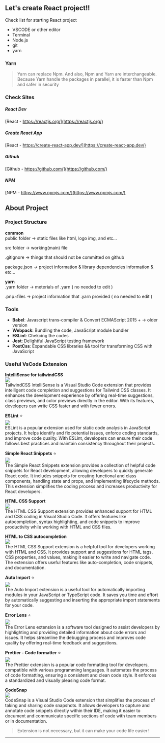 ## Let's create React project!!
Check list for starting React project
- VSCODE or other editor
- Terminal 
- Node.js
- git
- yarn

### Yarn
> Yarn can replace Npm. And also, Npm and Yarn are interchangeable.   
> Because Yarn handle the packages in parallel, it is faster than Npm and safer in security

### Check Sites
##### React Dev
[React - https://reactjs.org/](https://reactjs.org/)

##### Create React App
[React - https://create-react-app.dev/](https://create-react-app.dev/)

##### Github
[Github - https://github.com/](https://github.com/)

##### NPM 
[NPM - https://www.npmjs.com/](https://www.npmjs.com/)

## About Project
### Project Structure

**common**   
public folder -> static files like html, logo img, and etc...   

src folder -> working(main) file   

.gitignore -> things that should not be committed on github   

package.json -> project information & library dependencies information & etc...   

**yarn**   
.yarn folder -> meterials of .yarn ( no needed to edit )   

.pnp~files -> project information that .yarn provided ( no needed to edit )   

### Tools
- **Babel**: Javascript trans-compiler & Convert ECMAScript 2015 + -> older version   
- **Webpack**: Bundling the code, JavaScript module bundler   
- **ESLint**: Chekcing the codes   
- **Jest**: Delightful JavaScript testing framework   
- **PostCss**: Expandable CSS libraries && tool for transforming CSS with JavaScript   

### Useful VsCode Extension
**IntelliSense for tailwindCSS**   
![](https://github.com/jinscodes/Blog_nextJS/assets/87598134/983ad354-41f6-42af-8992-c7791f1c0370)   
TailwindCSS IntelliSense is a Visual Studio Code extension that provides intelligent code completion and suggestions for Tailwind CSS classes. It enhances the development experience by offering real-time suggestions, class previews, and color previews directly in the editor. With its features, developers can write CSS faster and with fewer errors. 

**ESLint** ⭐️   
![](https://github.com/jinscodes/Blog_nextJS/assets/87598134/90438d67-0bcf-4104-885a-c6a33fbd7bdd)   
ESLint is a popular extension used for static code analysis in JavaScript projects. It helps identify and fix potential issues, enforce coding standards, and improve code quality. With ESLint, developers can ensure their code follows best practices and maintain consistency throughout their projects.

**Simple React Snippets** ⭐️   
![](https://github.com/jinscodes/Blog_nextJS/assets/87598134/a58581e0-88e3-47a1-a93c-86b2a1577ee1)   
The Simple React Snippets extension provides a collection of helpful code snippets for React development, allowing developers to quickly generate React code. It includes snippets for creating functional and class components, handling state and props, and implementing lifecycle methods. This extension simplifies the coding process and increases productivity for React developers.

**HTML CSS Support**   
![](https://github.com/jinscodes/Blog_nextJS/assets/87598134/f75fc234-dc91-48c7-a35d-a17847c18e11)   
The HTML CSS Support extension provides enhanced support for HTML and CSS coding in Visual Studio Code. It offers features like autocompletion, syntax highlighting, and code snippets to improve productivity while working with HTML and CSS files.

**HTML to CSS autocompletion**   
![](https://github.com/jinscodes/Blog_nextJS/assets/87598134/aadb2285-9a08-4e7f-83f5-5ecba28b18d0)   
The HTML CSS Support extension is a helpful tool for developers working with HTML and CSS. It provides support and suggestions for HTML tags, CSS properties, and values, making it easier to write and navigate code. The extension offers useful features like auto-completion, code snippets, and documentation.

**Auto Import** ⭐️   
![](https://github.com/jinscodes/Blog_nextJS/assets/87598134/d6074b87-9473-413a-98a6-67687e306142)   
The Auto Import extension is a useful tool for automatically importing modules in your JavaScript or TypeScript code. It saves you time and effort by automatically suggesting and inserting the appropriate import statements for your code.

**Error Lens** ⭐️   
![](https://github.com/jinscodes/Blog_nextJS/assets/87598134/30ee9e89-ff8d-4515-9429-e7094add2e0b)   
The Error Lens extension is a software tool designed to assist developers by highlighting and providing detailed information about code errors and issues. It helps streamline the debugging process and improves code quality by offering real-time feedback and suggestions.

**Prettier - Code formatter** ⭐️   
![](https://github.com/jinscodes/Blog_nextJS/assets/87598134/e696d267-a136-4d0f-af79-af1f47b33cd0)   
The Prettier extension is a popular code formatting tool for developers, compatible with various programming languages. It automates the process of code formatting, ensuring a consistent and clean code style. It enforces a standardized and visually pleasing code format.

**CodeSnap**   
![](https://github.com/jinscodes/Blog_nextJS/assets/87598134/dc91ec69-81d4-406f-804a-e742dfc135e2)   
CodeSnap is a Visual Studio Code extension that simplifies the process of taking and sharing code snapshots. It allows developers to capture and annotate code snippets directly within their IDE, making it easier to document and communicate specific sections of code with team members or in documentation.

> Extension is not necessary, but it can make your code life easier!

--- 